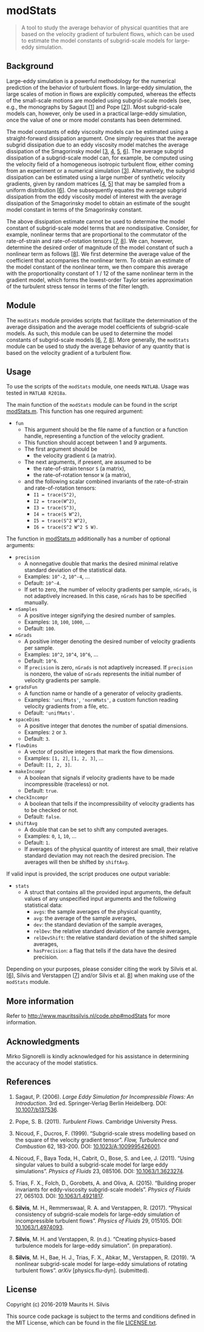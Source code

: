 # modStats

> A tool to study the average behavior of physical quantities that are based on the velocity gradient of turbulent flows, which can be used to estimate the model constants of subgrid-scale models for large-eddy simulation.

## Background

Large-eddy simulation is a powerful methodology for the numerical prediction of the behavior of turbulent flows.
In large-eddy simulation, the large scales of motion in flows are explicitly computed, whereas the effects of the small-scale motions are modeled using subgrid-scale models (see, e.g., the monographs by Sagaut [[1](#sagaut2006)] and Pope [[2](#pope2011)]).
Most subgrid-scale models can, however, only be used in a practical large-eddy simulation, once the value of one or more model constants has been determined.

The model constants of eddy viscosity models can be estimated using a straight-forward dissipation argument.
One simply requires that the average subgrid dissipation due to an eddy viscosity model matches the average dissipation of the Smagorinsky model [[3](#nicoudducros1999), [4](#nicoudetal2011), [5](#triasetal2015), [6](#silvisetal2017)].
The average subgrid dissipation of a subgrid-scale model can, for example, be computed using the velocity field of a homogeneous isotropic turbulent flow, either coming from an experiment or a numerical simulation [[3](#nicoudducros1999)].
Alternatively, the subgrid dissipation can be estimated using a large number of synthetic velocity gradients, given by random matrices [[4](#nicoudetal2011), [5](#triasetal2015)] that may be sampled from a uniform distribution [[6](#silvisetal2017)].
One subsequently equates the average subgrid dissipation from the eddy viscosity model of interest with the average dissipation of the Smagorinsky model to obtain an estimate of the sought model constant in terms of the Smagorinsky constant.

The above dissipation estimate cannot be used to determine the model constant of subgrid-scale model terms that are nondissipative.
Consider, for example, nonlinear terms that are proportional to the commutator of the rate-of-strain and rate-of-rotation tensors [[7](#silvisverstappennd), [8](#silvisetal2019)].
We can, however, determine the desired order of magnitude of the model constant of such a nonlinear term as follows [[8](#silvisetal2019)].
We first determine the average value of the coefficient that accompanies the nonlinear term.
To obtain an estimate of the model constant of the nonlinear term, we then compare this average with the proportionality constant of 1 / 12 of the same nonlinear term in the gradient model, which forms the lowest-order Taylor series approximation of the turbulent stress tensor in terms of the filter length.

## Module

The `modStats` module provides scripts that facilitate the determination of the average dissipation and the average model coefficients of subgrid-scale models.
As such, this module can be used to determine the model constants of subgrid-scale models [[6](#silvisetal2017), [7](#silvisverstappennd), [8](#silvisetal2019)].
More generally, the `modStats` module can be used to study the average behavior of any quantity that is based on the velocity gradient of a turbulent flow.

## Usage

To use the scripts of the `modStats` module, one needs `MATLAB`.
Usage was tested in `MATLAB R2018a`.

The main function of the `modStats` module can be found in the script [modStats.m](src/modStats.m).
This function has one required argument:

* `fun`
    + This argument should be the file name of a function or a function handle, representing a function of the velocity gradient.
    + This function should accept between 1 and 9 arguments. 
    + The first argument should be 
        - the velocity gradient `G` (a matrix).
    + The next arguments, if present, are assumed to be
        - the rate-of-strain tensor `S` (a matrix),
        - the rate-of-rotation tensor `W` (a matrix),
    + and the following scalar combined invariants of the rate-of-strain and rate-of-rotation tensors:
        - `I1 = trace(S^2)`,
        - `I2 = trace(W^2)`,
        - `I3 = trace(S^3)`,
        - `I4 = trace(S W^2)`,
        - `I5 = trace(S^2 W^2)`,
        - `I6 = trace(S^2 W^2 S W)`.

The function in [modStats.m](src/modStats.m) additionally has a number of optional arguments:

* `precision`
    + A nonnegative double that marks the desired minimal relative standard deviation of the statistical data.
    + Examples: `10^-2`, `10^-4`, ...
    + Default: `10^-4`.
    + If set to zero, the number of velocity gradients per sample, `nGrads`, is not adaptively increased. In this case, `nGrads` has to be specified manually.
* `nSamples`
    + A positive integer signifying the desired number of samples.
    + Examples: `10`, `100`, `1000`, ...
    + Default: `100`.
* `nGrads`
    + A positive integer denoting the desired number of velocity gradients per sample.
    + Examples: `10^2`, `10^4`, `10^6`, ...
    + Default: `10^6`.
    + If `precision` is zero, `nGrads` is not adaptively increased. If `precision` is nonzero, the value of `nGrads` represents the initial number of velocity gradients per sample.
* `gradsFun`
    + A function name or handle of a generator of velocity gradients.
    + Examples: `'unifMats'`, `'normMats'`, a custom function reading velocity gradients from a file, etc.
    + Default: `'unifMats'`.
* `spaceDims`
    + A positive integer that denotes the number of spatial dimensions.
    + Examples: `2` or `3`.
    + Default: `3`.
* `flowDims`
    + A vector of positive integers that mark the flow dimensions.
    + Examples: `[1, 2]`, `[1, 2, 3]`, ...
    + Default: `[1, 2, 3]`.
* `makeIncompr`
    + A boolean that signals if velocity gradients have to be made incompressible (traceless) or not.
    + Default: `true`.
* `checkIncompr`
    + A boolean that tells if the incompressibility of velocity gradients has to be checked or not.
    + Default: `false`.
* `shiftAvg`
    + A double that can be set to shift any computed averages.
    + Examples: `0`, `1`, `10`, ...
    + Default: `1`.
    + If averages of the physical quantity of interest are small, their relative standard deviation may not reach the desired precision. The averages will then be shifted by `shiftAvg`.

If valid input is provided, the script produces one output variable:

* `stats`
    + A struct that contains all the provided input arguments, the default values of any unspecified input arguments and the following statistical data:
        - `avgs`: the sample averages of the physical quantity,
        - `avg`: the average of the sample averages,
        - `dev`: the standard deviation of the sample averages,
        - `relDev`: the relative standard deviation of the sample averages,
        - `relDevShift`: the relative standard deviation of the shifted sample averages,
        - `hasPrecision`: a flag that tells if the data have the desired precision.

Depending on your purposes, please consider citing the work by Silvis et al. [[6](#silvisetal2017)], Silvis and Verstappen [[7](#silvisverstappennd)] and/or Silvis et al. [8](#silvisetal2019)] when making use of the `modStats` module.

## More information

Refer to http://www.mauritssilvis.nl/code.php#modStats for more information.

## Acknowledgments

Mirko Signorelli is kindly acknowledged for his assistance in determining the accuracy of the model statistics.

## References

1. Sagaut, P. (2006). <a name="sagaut2006"></a> <i>Large Eddy Simulation for Incompressible Flows: An Introduction</i>. 3rd ed. Springer-Verlag Berlin Heidelberg. DOI: [10.1007/b137536](http://doi.org/10.1007/b137536).

2. Pope, S. B. (2011). <a name="pope2011"></a> *Turbulent Flows*. Cambridge University Press.

3. Nicoud, F., Ducros, F. (1999). <a name="nicoudducros1999"></a> “Subgrid-scale stress modelling based on the square of the velocity gradient tensor”. *Flow, Turbulence and Combustion* 62, 183-200. DOI: [10.1023/A:1009995426001](http://doi.org/10.1023/A:1009995426001).

4. Nicoud, F., Baya Toda, H., Cabrit, O., Bose, S. and Lee, J. (2011). <a name="nicoudetal2011"></a> “Using singular values to build a subgrid-scale model for large eddy simulations”. *Physics of Fluids* 23, 085106. DOI: [10.1063/1.3623274](http://doi.org/10.1063/1.3623274).

5. Trias, F. X., Folch, D., Gorobets, A. and Oliva, A. (2015). <a name="triasetal2015"></a> “Building proper invariants for eddy-viscosity subgrid-scale models”. *Physics of Fluids* 27, 065103. DOI: [10.1063/1.4921817](http://doi.org/10.1063/1.4921817).

6. **Silvis**, M. H., Remmerswaal, R. A. and Verstappen, R. (2017). <a name="silvisetal2017"></a> “Physical consistency of subgrid-scale models for large-eddy simulation of incompressible turbulent flows”. *Physics of Fluids* 29, 015105. DOI: [10.1063/1.4974093](http://doi.org/10.1063/1.4974093).

7. **Silvis**, M. H. and Verstappen, R. (n.d.). <a name="silvisverstappennd"></a> “Creating physics-based turbulence models for large-eddy simulation”. (in preparation).

8. **Silvis**, M. H., Bae, H. J., Trias, F. X., Abkar, M., Verstappen, R. (2019). <a name="silvisetal2019"></a> &#8220;A nonlinear subgrid-scale model for large-eddy simulations of rotating turbulent flows&#8221;. *arXiv* [physics.flu-dyn]. (submitted). 

## License

Copyright (c) 2016-2019 Maurits H. Silvis

This source code package is subject to the terms and conditions defined in the MIT License, which can be found in the file [LICENSE.txt](../LICENSE.txt).
